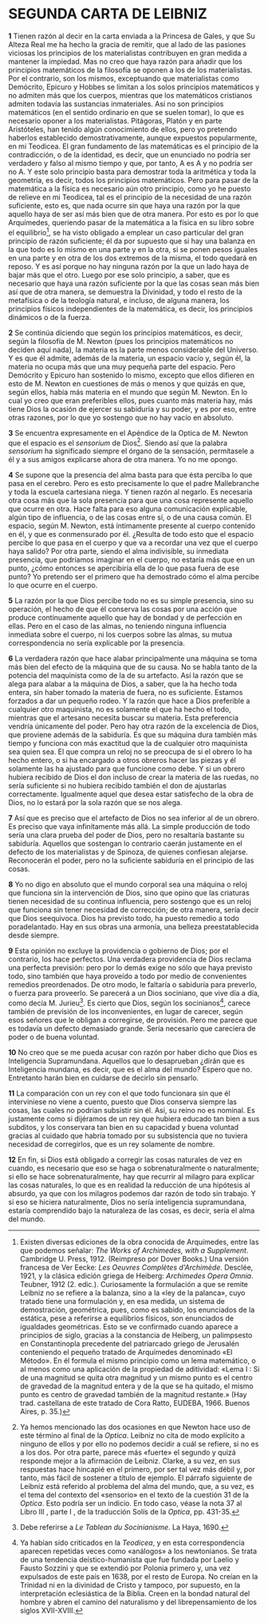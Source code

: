 # SEGUNDA CARTA DE LEIBNIZ

**1** Tienen razón al decir en la carta enviada a la Princesa
de Gales, y que Su Alteza Real me ha hecho la gracia de remitir,
que al lado de las pasiones viciosas los principios de los materialistas
contribuyen en gran medida a mantener la impiedad. Mas
no creo que haya razón para añadir que los principios matemáticos
de la filosofía se oponen a los de los materialistas. Por el
contrario, son los mismos, exceptuando que materialistas como
Demócrito, Epicuro y Hobbes se limitan a los solos principios
matemáticos y no admiten más que los cuerpos, mientras que
los matemáticos cristianos admiten todavía las sustancias inmateriales.
Así no son principios matemáticos (en el sentido ordinario
en que se suelen tomar), lo que es necesario oponer a los materialistas.
Pitágoras, Platón y en parte Aristóteles, han tenido
algún conocimiento de ellos, pero yo pretendo haberlos establecido
demostrativamente, aunque expuestos popularmente, en mi
Teodicea. El gran fundamento de las matemáticas es el principio
de la contradicción, o de la identidad, es decir, que un enunciado
no podría ser verdadero y falso al mismo tiempo y que, por
tanto, A es A y no podría ser no A. Y este solo principio basta
para demostrar toda la aritmética y toda la geometría, es decir,
todos los principios matemáticos. Pero para pasar de la matemática
a la física es necesario aún otro principio, como yo he puesto
de relieve en mi Teodicea, tal es el principio de la necesidad
de una razón suficiente, esto es, que nada ocurre sin que haya
una razón por la que aquello haya de ser así más bien que de
otra manera. Por esto es por lo que Arquímedes, queriendo pasar
de la matemática a la física en su libro sobre el equilibrio[^1],
se ha visto obligado a emplear un caso particular del gran principio
de razón suficiente; él da por supuesto que si hay una balanza
en la que todo es lo mismo en una parte y en la otra, si se
ponen pesos iguales en una parte y en otra de los dos extremos
de la misma, el todo quedará en reposo. Y es así porque no hay
ninguna razón por la que un lado haya de bajar más que el otro.
Luego por ese solo principio, a saber, que es necesario que haya
una razón suficiente por la que las cosas sean más bien así que
de otra manera, se demuestra la Divinidad, y todo el resto de la
metafísica o de la teología natural, e incluso, de alguna manera,
los principios físicos independientes de la matemática, es decir,
los principios dinámicos o de la fuerza.

[^1]: Existen diversas ediciones de la obra conocida de Arquímedes, entre
las que podemos señalar: *The Works of Archimedes, with a Supplement*.
Cambridge U. Press, 1912. (Reimpreso por Dover Books.) Una versión
francesa de Ver Eecke: *Les Oeuvres Complètes d'Archimède*. Desclée, 1921,
y la clásica edición griega de Heiberg: *Archimedes Opera Omnia*. Teubner,
1912 (2. edic.).
  Curiosamente la formulación a que se remite Leibniz no se refiere a la
balanza, sino a la «ley de la palanca», cuyo tratado tiene una formulación
y, en esa medida, un sistema de demostración, geométrica, pues, como es
sabido, los enunciados de la estática, pese a referirse a equilibrios físicos,
son enunciados de igualdades geométricas. Esto se ve confirmado cuando
aparece a principios de siglo, gracias a la constancia de Heiberg, un palimpsesto
en Constantinopla precedente del patriarcado griego de Jerusalén
conteniendo el pequeño tratado de Arquímedes denominado «El Método».
En él formula el mismo principio como un lema matemático, o al menos
como una aplicación de la propiedad de aditividad:
  «Lema I : Si de una magnitud se quita otra magnitud y un mismo punto
es el centro de gravedad de la magnitud entera y de la que se ha quitado,
el mismo punto es centro de gravedad también de la magnitud restante.»
(Hay trad. castellana de este tratado de Cora Ratto, EUDEBA, 1966.
Buenos Aires, p. 35.)

**2** Se continúa diciendo que según los principios matemáticos,
es decir, según la filosofía de M. Newton (pues los principios
matemáticos no deciden aquí nada), la materia es la parte
menos considerable del Universo. Y es que él admite, además de
la materia, un espacio vacío y, según él, la materia no ocupa más
que una muy pequeña parte del espacio. Pero Demócrito y Epicuro
han sostenido lo mismo, excepto que ellos difieren en esto
de M. Newton en cuestiones de más o menos y que quizás en
que, según ellos, había más materia en el mundo que según
M. Newton. En lo cual yo creo que eran preferibles ellos, pues
cuanto más materia hay, más tiene Dios la ocasión de ejercer su
sabiduría y su poder, y es por eso, entre otras razones, por lo
que yo sostengo que no hay vacío en absoluto.

**3** Se encuentra expresamente en el Apéndice de la Optica
de M. Newton que el espacio es el *sensorium* de Dios[^2]. Siendo
así que la palabra *sensorium* ha significado siempre el órgano
de la sensación, permítasele a él y a sus amigos explicarse ahora
de otra manera. Yo no me opongo.

[^2]: Ya hemos mencionado las dos ocasiones en que Newton hace uso
de este término al final de la *Optica*. Leibniz no cita de modo explícito
a ninguno de ellos y por ello no podemos decidir a cuál se refiere, si no
es a los dos. Por otra parte, parece más «fuerte» el segundo y quizá responde
mejor a la afirmación de Leibniz. Clarke, a su vez, en sus respuestas
hace hincapié en el primero, por ser tal vez más débil y, por tanto, más
fácil de sostener a título de ejemplo. El párrafo siguiente de Leibniz está
referido al problema del alma del mundo, que, a su vez, es el tema del
contexto del «sensorio» en el texto de la cuestión 31 de la *Optica*. Esto
podría ser un indicio. En todo caso, véase la nota 37 al Libro III , parte I ,
de la traducción Solís de la *Optica*, pp. 431-35.

**4** Se supone que la presencia del alma basta para que ésta
perciba lo que pasa en el cerebro. Pero es esto precisamente lo
que el padre Mallebranche y toda la escuela cartesiana niega.
Y tienen razón al negarlo. Es necesaria otra cosa más que la sola
presencia para que una cosa represente aquello que ocurre en
otra. Hace falta para eso alguna comunicación explicable, algún
tipo de influencia, o de las cosas entre sí, o de una causa común.
El espacio, según M. Newton, está íntimamente presente al cuerpo
contenido en él, y que es conmensurado por él. ¿Resulta de
todo esto que el espacio percibe lo que pasa en el cuerpo y que
va a recordar una vez que el cuerpo haya salido? Por otra parte,
siendo el alma indivisible, su inmediata presencia, que podríamos
imaginar en el cuerpo, no estaría más que en un punto,
¿cómo entonces se apercibiría ella de lo que pasa fuera de ese
punto? Yo pretendo ser el primero que ha demostrado cómo el
alma percibe lo que ocurre en el cuerpo.

**5** La razón por la que Dios percibe todo no es su simple
presencia, sino su operación, el hecho de que él conserva las cosas
por una acción que produce continuamente aquello que hay
de bondad y de perfección en ellas. Pero en el caso de las almas,
no teniendo ninguna influencia inmediata sobre el cuerpo, ni los
cuerpos sobre las almas, su mutua correspondencia no sería explicable
por la presencia.

**6** La verdadera razón que hace alabar principalmente una
máquina se toma más bien del efecto de la máquina que de su
causa. No se habla tanto de la potencia del maquinista como de
la de su artefacto. Así la razón que se alega para alabar a la máquina
de Dios, a saber, que la ha hecho toda entera, sin haber
tomado la materia de fuera, no es suficiente. Estamos forzados a
dar un pequeño rodeo. Y la razón que hace a Dios preferible a
cualquier otro maquinista, no es solamente el que ha hecho el
todo, mientras que el artesano necesita buscar su materia. Esta
preferencia vendría únicamente del poder. Pero hay otra razón
de la excelencia de Dios, que proviene además de la sabiduría.
Es que su máquina dura también más tiempo y funciona con más
exactitud que la de cualquier otro maquinista sea quien sea. El
que compra un reloj no se preocupa de si el obrero lo ha hecho
entero, o si ha encargado a otros obreros hacer las piezas y él
solamente las ha ajustado para que funcione como debe. Y si un
obrero hubiera recibido de Dios el don incluso de crear la materia
de las ruedas, no sería suficiente si no hubiera recibido también
el don de ajustarlas correctamente. Igualmente aquel que
desea estar satisfecho de la obra de Dios, no lo estará por la sola
razón que se nos alega.

**7** Así que es preciso que el artefacto de Dios no sea inferior
al de un obrero. Es preciso que vaya infinitamente más allá.
La simple producción de todo sería una clara prueba del poder
de Dios, pero no resaltaría bastante su sabiduría. Aquellos que
sostengan lo contrario caerán justamente en el defecto de los
materialistas y de Spinoza, de quienes confiesan alejarse. Reconocerán
el poder, pero no la suficiente sabiduría en el principio
de las cosas.

**8** Yo no digo en absoluto que el mundo corporal sea una
máquina o reloj que funciona sin la intervención de Dios, sino
que opino que las criaturas tienen necesidad de su continua influencia,
pero sostengo que es un reloj que funciona sin tener
necesidad de corrección; de otra manera, sería decir que Dios seequivoca. Dios ha previsto todo, ha puesto remedio a todo poradelantado. Hay en sus obras una armonía, una belleza preestatablecida
desde siempre.

**9** Esta opinión no excluye la providencia o gobierno de
Dios; por el contrario, los hace perfectos. Una verdadera providencia
de Dios reclama una perfecta previsión: pero por lo demás
exige no sólo que haya previsto todo, sino también que
haya proveído a todo por medio de convenientes remedios preordenados.
De otro modo, le faltaría o sabiduría para preverlo,
o fuerza para proveerlo. Se parecerá a un Dios sociniano, que
vive día a día, como decía M. Jurieu[^3]. Es cierto que Dios, según
los socinianos[^4], carece también de previsión de los inconvenientes,
en lugar de carecer, según esos señores que le obligan a corregirse,
de provisión. Pero me parece que es todavía un defecto
demasiado grande. Sería necesario que careciera de poder o de
buena voluntad.

[^3]: Debe referirse a *Le Tablean du Socinianisme*. La Haya, 1690.

[^4]: Ya habían sido criticados en la *Teodicea*, y en esta correspondencia
aparecen repetidas veces como «análogos» a los newtonianos. Se trata de
una tendencia deístico-humanista que fue fundada por Laelio y Fausto
Sozzini y que se extendió por Polonia primero y, una vez expulsados de
este país en 1638, por el resto de Europa. No creían en la Trinidad ni
en la divinidad de Cristo y tampoco, por supuesto, en la interpretación
eclesiástica de la Biblia. Creen en la bondad natural del hombre y abren
el camino del naturalismo y del librepensamiento de los siglos XVII-XVIII.

**10** No creo que se me pueda acusar con razón por haber
dicho que Dios es Inteligencia Supramundana. Aquellos que lo
desaprueban ¿dirán que es Inteligencia mundana, es decir, que
es el alma del mundo? Espero que no. Entretanto harán bien
en cuidarse de decirlo sin pensarlo.

**11** La comparación con un rey con el que todo funcionara
sin que él interviniese no viene a cuento, puesto que Dios conserva
siempre las cosas, las cuales no podrían subsistir sin él.
Así, su reino no es nominal. Es justamente como si dijéramos de
un rey que hubiera educado tan bien a sus subditos, y los conservara
tan bien en su capacidad y buena voluntad gracias al cuidado
que habría tomado por su subsistencia que no tuviera necesidad
de corregirlos, que es un rey solamente de nombre.

**12** En fin, si Dios está obligado a corregir las cosas naturales
de vez en cuando, es necesario que eso se haga o sobrenaturalmente
o naturalmente; si ello se hace sobrenaturalmente,
hay que recurrir al milagro para explicar las cosas naturales, lo
que es en realidad la reducción de una hipótesis al absurdo, ya
que con los milagros podemos dar razón de todo sin trabajo.
Y si eso se hiciera naturalmente, Dios no sería inteligencia supramundana,
estaría comprendido bajo la naturaleza de las cosas,
es decir, sería el alma del mundo.
